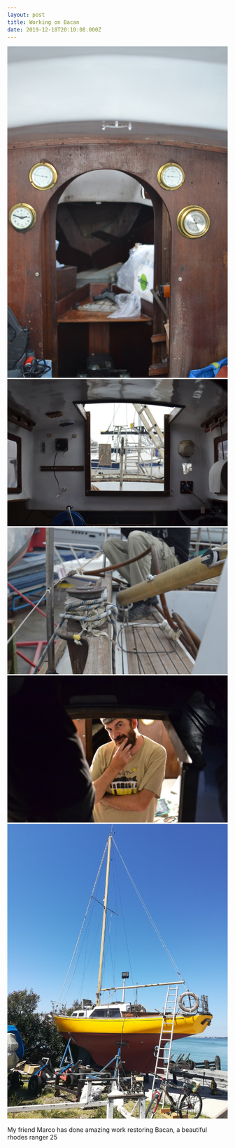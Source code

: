 ```yaml
---
layout: post
title: Working on Bacan
date: 2019-12-18T20:10:08.000Z
---
```

 ![](/files/2020-10-28-working_on_bacan_0.jpg)
 ![](/files/2020-10-28-working_on_bacan_1.jpg)
 ![](/files/2020-10-28-working_on_bacan_2.jpg)
 ![](/files/2020-10-28-working_on_bacan_3.jpg)
 ![](/files/2020-10-28-working_on_bacan_4.jpg)


My friend Marco has done amazing work restoring Bacan, a beautiful rhodes ranger 25
